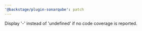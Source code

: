 ```yaml
---
'@backstage/plugin-sonarqube': patch
---
```


Display '-' instead of 'undefined' if no code coverage is reported.
